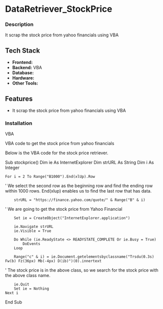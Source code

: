 # DataRetriever_StockPrice

### Description
It scrap the stock price from yahoo financials using VBA

## Tech Stack
- **Frontend:** 
- **Backend:** VBA
- **Database:** 
- **Hardware:** 
- **Other Tools:**  

## Features
- It scrap the stock price from yahoo financials using VBA

### Installation

VBA

VBA code to get the stock price from yahoo financials

Below is the VBA code for the stock price retriever. 

Sub stockprice()
    Dim ie As InternetExplorer
    Dim strURL As String
    Dim i As Integer
    
    For i = 2 To Range("B1000").End(xlUp).Row
'    We select the second row as the beginning row and find the ending row within 1000 rows. End(xlup) enables us to find the last row that has data.
    
        strURL = "https://finance.yahoo.com/quote/" & Range("B" & i)
'       We are going to get the stock price from Yahoo Financial
        
        Set ie = CreateObject("InternetExplorer.application")
        
        ie.Navigate strURL
        ie.Visible = True
        
        Do While (ie.ReadyState <> READYSTATE_COMPLETE Or ie.Busy = True)
            DoEvents
        Loop
        
        Range("c" & i) = ie.Document.getelementsbyclassname("Trsdu(0.3s) Fw(b) Fz(36px) Mb(-4px) D(ib)")(0).innertext
'        The stock price is in the above class, so we search for the stock price with the above class name.

        ie.Quit
        Set ie = Nothing
    Next i

    
End Sub
